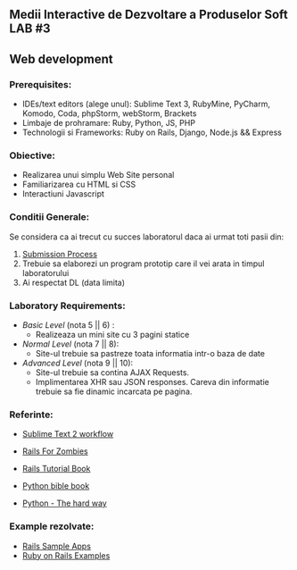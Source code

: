 ## Medii Interactive de Dezvoltare a Produselor Soft LAB #3

##  Web development

### Prerequisites:
  - IDEs/text editors (alege unul): Sublime Text 3, RubyMine, PyCharm, Komodo, Coda, phpStorm, webStorm, Brackets
  - Limbaje de prohramare: Ruby, Python, JS, PHP
  - Technologii si Frameworks: Ruby on Rails, Django, Node.js && Express
  
### Obiective:
  - Realizarea unui simplu Web Site personal
  - Familiarizarea cu HTML si CSS
  - Interactiuni Javascript
  
### Conditii Generale:
  Se considera ca ai trecut cu succes laboratorul daca ai urmat toti pasii din:
  1. [Submission Process](https://github.com/BestMujik/MIDPS-labs/blob/master/Submission%20Process.md)
  2. Trebuie sa elaborezi un program prototip care il vei arata in timpul laboratorului
  3. Ai respectat DL (data limita)

### Laboratory Requirements:
  - _Basic Level_ (nota 5 || 6) :
    - Realizeaza un mini site cu 3 pagini statice
  - _Normal Level_ (nota 7 || 8):
    - Site-ul trebuie sa pastreze toata informatia intr-o baza de date
  - _Advanced Level_ (nota 9 || 10):
    - Site-ul trebuie sa contina AJAX Requests.
    - Implimentarea XHR sau JSON responses. Careva din informatie trebuie sa fie dinamic incarcata pe pagina.


### Referinte:
  - [Sublime Text 2 workflow](https://tutsplus.com/course/improve-workflow-in-sublime-text-2)
  - [Rails For Zombies](http://railsforzombies.org/)
  - [Rails Tutorial Book](http://ruby.railstutorial.org/ruby-on-rails-tutorial-book)

  - [Python bible book](http://www.diveintopython.net/)
  - [Python -  The hard way](http://learnpythonthehardway.org/book/)


### Example rezolvate:
  - [Rails Sample Apps](http://railsapps.github.com/)
  - [Ruby on Rails Examples](https://github.com/devalot/ror-example)


